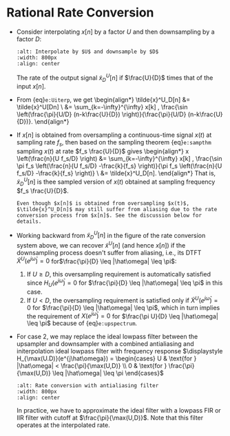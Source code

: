 # Rational Rate Conversion
* Consider interpolating $x[n]$ by a factor $U$ and then downsampling
  by a factor $D$:
  ```{image} ../figs/rateconv1.jpg 
  :alt: Interpolate by $U$ and downsample by $D$ 
  :width: 800px 
  :align: center 
  ``` 
  The rate of the output signal $\tilde{x}^U_D[n]$ if $\frac{U}{D}$
  times that of the input $x[n]$.

* From {eq}`e:Uiterp`, we get
  \begin{align*}
  \tilde{x}^U_D[n] &= \tilde{x}^U[Dn]
  \\
  &= 
  \sum_{k=-\infty}^{\infty} x[k] \, \frac{\sin
  \left(\frac{\pi}{U/D} (n-k\frac{U}{D}) \right)}{\frac{\pi}{U/D}
  (n-k\frac{U}{D})}.
  \end{align*}
  
* If $x[n]$ is obtained from oversampling a continuous-time signal
  $x(t)$ at sampling rate $f_s$, then based on the sampling theorem
  {eq}`e:sampthm` sampling $x(t)$ at rate $f_s
  \frac{U}{D}$ gives
  \begin{align*}
  x \left(\frac{n}{U f_s/D} \right) 
  &= 
  \sum_{k=-\infty}^{\infty} x[k] \, \frac{\sin \pi
  f_s \left(\frac{n}{U f_s/D} -\frac{k}{f_s} \right)}{\pi f_s \left(\frac{n}{U f_s/D} -\frac{k}{f_s} \right)}
  \\
  &= \tilde{x}^U_D[n].
  \end{align*}
  That is, $\tilde{x}^U_D[n]$ is thee sampled version of $x(t)$
  obtained at sampling frequency $f_s \frac{U}{D}$.
  ```{caution}
  Even though $x[n]$ is obtained from oversampling $x(t)$,
  $\tilde{x}^U_D[n]$ may still suffer from aliasing due to the rate
  conversion process from $x[n]$. See the discussion below for details.
  ```
  
* Working backward from $\tilde{x}^U_D[n]$ in the figure of the rate
  conversion system above, we can recover $\tilde{x}^U[n]$ (and hence
  $x[n]$) if the downsampling process doesn't suffer from aliasing,
  i.e., its DTFT $\tilde{X}^U(e^{j\hat\omega}) = 0$ for$\frac{\pi}{D}
  \leq |\hat\omega| \leq \pi$:
  1. If $U \geq D$, this oversampling requirement is automatically
     satisfied since $H_U(e^{j\hat\omega}) = 0$ for $\frac{\pi}{D} \leq
     |\hat\omega| \leq \pi$ in this case.
  2. If $U < D$, the oversampling requirement is satisfied only
      if $\tilde{X}^U(e^{j\hat\omega}) = 0$ for $\frac{\pi}{D} \leq
      |\hat\omega| \leq \pi$, which in turn implies the requirement of
      $X(e^{j\hat\omega}) = 0$ for $\frac{\pi U}{D} \leq
      |\hat\omega| \leq \pi$ because of  {eq}`e:upspectrum`.

* For case 2, we may replace the ideal lowpass filter between the
  upsampler and downsampler with a combined antialiasing and
  initerpolation ideal lowpass filter
  with frequency response $\displaystyle  H_{\max(U.D)}(e^{j\hat\omega}) 
  = \begin{cases}
     U & \text{for } |\hat\omega| < \frac{\pi}{\max(U,D)} \\
     0  & \text{for } \frac{\pi}{\max(U,D)} \leq |\hat\omega| \leq \pi
     \end{cases}$
  ```{image} ../figs/rateconv2.jpg 
  :alt: Rate conversion with antialiasing filter 
  :width: 800px 
  :align: center 
  ``` 
  In practice, we have to approximate the ideal filter with a lowpass
  FIR or IIR filter with cutoff at $\frac{\pi}{\max(U,D)}$. Note that
  this filter operates at the interpolated rate.
